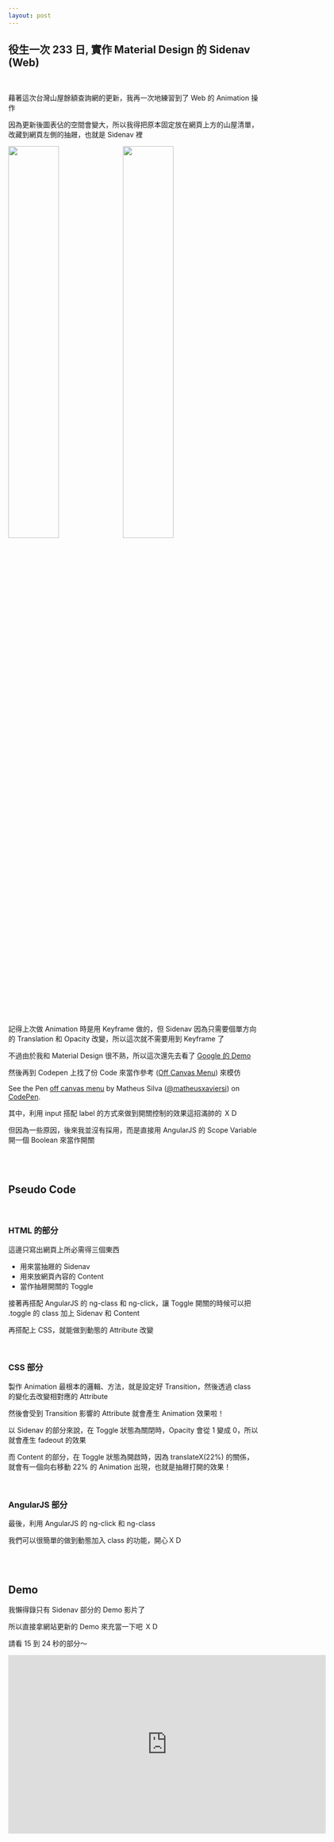 ```yaml
---
layout: post
---
```


役生一次 233 日, 實作 Material Design 的 Sidenav (Web)
---

<br>

藉著這次台灣山屋餘額查詢網的更新，我再一次地練習到了 Web 的 Animation 操作

因為更新後圖表佔的空間會變大，所以我得把原本固定放在網頁上方的山屋清單，改藏到網頁左側的抽屜，也就是 Sidenav 裡

<img src="{{site.url}}/img/2015-07-10/before.png" width="45%">
<img src="{{site.url}}/img/2015-07-10/after.png" width="45%">

<br>

記得上次做 Animation 時是用 Keyframe 做的，但 Sidenav 因為只需要個單方向的 Translation 和 Opacity 改變，所以這次就不需要用到 Keyframe 了

不過由於我和 Material Design 很不熟，所以這次還先去看了 [Google 的 Demo][google-demo]

然後再到 Codepen 上找了份 Code 來當作參考 ([Off Canvas Menu][]) 來模仿 

<p data-height="600" data-theme-id="0" data-slug-hash="xbmevK" data-default-tab="result" data-user="matheusxaviersi" class='codepen'>See the Pen <a href='http://codepen.io/matheusxaviersi/pen/xbmevK/'>off canvas menu</a> by Matheus Silva (<a href='http://codepen.io/matheusxaviersi'>@matheusxaviersi</a>) on <a href='http://codepen.io'>CodePen</a>.</p>
<script async src="//assets.codepen.io/assets/embed/ei.js"></script>

其中，利用 input 搭配 label 的方式來做到開關控制的效果這招滿帥的 ＸＤ

但因為一些原因，後來我並沒有採用，而是直接用 AngularJS 的 Scope Variable 開一個 Boolean 來當作開關

<br><br>

## Pseudo Code

<br>

### HTML 的部分

<script src="https://gist.github.com/hiiamyes/43790456ce1d37efebf8.js?file=index.jade"></script>

這邊只寫出網頁上所必需得三個東西

* 用來當抽屜的 Sidenav
* 用來放網頁內容的 Content
* 當作抽屜開關的 Toggle

接著再搭配 AngularJS 的 ng-class 和 ng-click，讓 Toggle 開關的時候可以把 .toggle 的 class 加上 Sidenav 和 Content

再搭配上 CSS，就能做到動態的 Attribute 改變

<br>

### CSS 部分

<script src="https://gist.github.com/hiiamyes/43790456ce1d37efebf8.js?file=index.sass"></script>

製作 Animation 最根本的邏輯、方法，就是設定好 Transition，然後透過 class 的變化去改變相對應的 Attribute

然後會受到 Transition 影響的 Attribute 就會產生 Animation 效果啦！

以 Sidenav 的部分來說，在 Toggle 狀態為關閉時，Opacity 會從 1 變成 0，所以就會產生 fadeout 的效果

而 Content 的部分，在 Toggle 狀態為開啟時，因為 translateX(22%) 的關係，就會有一個向右移動 22% 的 Animation 出現，也就是抽屜打開的效果！

<br>

### AngularJS 部分

<script src="https://gist.github.com/hiiamyes/43790456ce1d37efebf8.js?file=controller.coffee"></script>

最後，利用 AngularJS 的 ng-click 和 ng-class

我們可以很簡單的做到動態加入 class 的功能，開心ＸＤ

<br><br>

## Demo

我懶得錄只有 Sidenav 部分的 Demo 影片了

所以直接拿網站更新的 Demo 來充當一下吧 ＸＤ

請看 15 到 24 秒的部分～

<iframe width="640" height="360" src="http://www.youtube.com/embed/j9KsFYMCmgk?rel=0&start=15&end=24" frameborder="0" allowfullscreen></iframe>

<br>

[google-demo]: https://material.angularjs.org/latest/#/demo/material.components.sidenav
[Off Canvas Menu]: http://codepen.io/matheusxaviersi/pen/xbmevK?editors=110